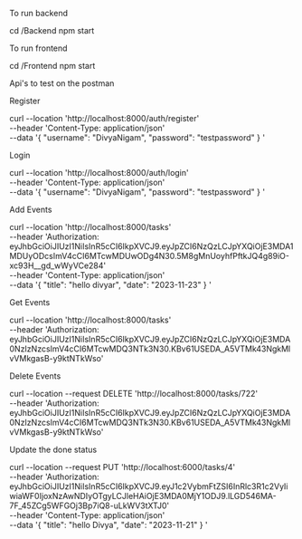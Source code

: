 To run backend 

cd /Backend
npm start


To run frontend

cd /Frontend
npm start 


Api's to test on the postman 


Register

curl --location 'http://localhost:8000/auth/register' \
--header 'Content-Type: application/json' \
--data '{
  "username": "DivyaNigam",
  "password": "testpassword"
}
'

Login 

curl --location 'http://localhost:8000/auth/login' \
--header 'Content-Type: application/json' \
--data '{
  "username": "DivyaNigam",
  "password": "testpassword"
}
'

Add Events

curl --location 'http://localhost:8000/tasks' \
--header 'Authorization: eyJhbGciOiJIUzI1NiIsInR5cCI6IkpXVCJ9.eyJpZCI6NzQzLCJpYXQiOjE3MDA1MDUyODcsImV4cCI6MTcwMDUwODg4N30.5M8gMnUoyhfPftkJQ4g89iO-xc93H__gd_wWyVCe284' \
--header 'Content-Type: application/json' \
--data '{
  "title": "hello divyar",
  "date": "2023-11-23"
}
'

Get Events

curl --location 'http://localhost:8000/tasks' \
--header 'Authorization: eyJhbGciOiJIUzI1NiIsInR5cCI6IkpXVCJ9.eyJpZCI6NzQzLCJpYXQiOjE3MDA0NzIzNzcsImV4cCI6MTcwMDQ3NTk3N30.KBv61USEDA_A5VTMk43NgkMlvVMkgasB-y9ktNTkWso'


Delete Events

curl --location --request DELETE 'http://localhost:8000/tasks/722' \
--header 'Authorization: eyJhbGciOiJIUzI1NiIsInR5cCI6IkpXVCJ9.eyJpZCI6NzQzLCJpYXQiOjE3MDA0NzIzNzcsImV4cCI6MTcwMDQ3NTk3N30.KBv61USEDA_A5VTMk43NgkMlvVMkgasB-y9ktNTkWso'


Update the done status 

curl --location --request PUT 'http://localhost:6000/tasks/4' \
--header 'Authorization: eyJhbGciOiJIUzI1NiIsInR5cCI6IkpXVCJ9.eyJ1c2VybmFtZSI6InRlc3R1c2VyIiwiaWF0IjoxNzAwNDIyOTgyLCJleHAiOjE3MDA0MjY1ODJ9.lLGD546MA-7F_45ZCg5WFGOj3Bp7iQ8-uLkWV3tXTJ0' \
--header 'Content-Type: application/json' \
--data '{
  "title": "hello Divya",
  "date": "2023-11-21"
}
'



